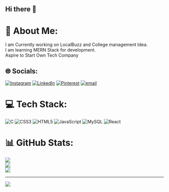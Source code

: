## Hi there 👋
# 💫 About Me:
I am Currently working on LocalBuzz and College management Idea. <br>I am learning MERN Stack for development.<br>Aspire to Start Own Tech Company


## 🌐 Socials:
[![Instagram](https://img.shields.io/badge/Instagram-%23E4405F.svg?logo=Instagram&logoColor=white)](https://instagram.com/ghost_001._) [![LinkedIn](https://img.shields.io/badge/LinkedIn-%230077B5.svg?logo=linkedin&logoColor=white)](https://linkedin.com/in/linkedin.com/in/abdul-kadir-shaikh-47ab9a357) [![Pinterest](https://img.shields.io/badge/Pinterest-%23E60023.svg?logo=Pinterest&logoColor=white)](https://pinterest.com/ghost22086) [![email](https://img.shields.io/badge/Email-D14836?logo=gmail&logoColor=white)](mailto:yusuf22086@gmail.com) 

# 💻 Tech Stack:
![C](https://img.shields.io/badge/c-%2300599C.svg?style=for-the-badge&logo=c&logoColor=white) ![CSS3](https://img.shields.io/badge/css3-%231572B6.svg?style=for-the-badge&logo=css3&logoColor=white) ![HTML5](https://img.shields.io/badge/html5-%23E34F26.svg?style=for-the-badge&logo=html5&logoColor=white) ![JavaScript](https://img.shields.io/badge/javascript-%23323330.svg?style=for-the-badge&logo=javascript&logoColor=%23F7DF1E) ![MySQL](https://img.shields.io/badge/mysql-4479A1.svg?style=for-the-badge&logo=mysql&logoColor=white) ![React](https://img.shields.io/badge/react-%2320232a.svg?style=for-the-badge&logo=react&logoColor=%2361DAFB)
# 📊 GitHub Stats:
![](https://github-readme-stats.vercel.app/api?username=Abdulkadir-22&theme=github_dark&hide_border=false&include_all_commits=false&count_private=true)<br/>
![](https://nirzak-streak-stats.vercel.app/?user=Abdulkadir-22&theme=github_dark&hide_border=false)<br/>
![](https://github-readme-stats.vercel.app/api/top-langs/?username=Abdulkadir-22&theme=github_dark&hide_border=false&include_all_commits=false&count_private=true&layout=compact)

---
[![](https://visitcount.itsvg.in/api?id=Abdulkadir-22&icon=0&color=8)](https://visitcount.itsvg.in)

<!-- Proudly created with GPRM ( https://gprm.itsvg.in ) -->
